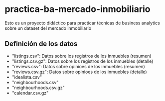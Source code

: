 # practica-ba-mercado-inmobiliario
Esto es un proyecto didáctico para practicar técnicas de business analytics sobre un dataset del mercado inmobiliario

## Definición de los datos
- "listings.csv": Datos sobre los registros de los inmuebles (resumen)
- "listings.csv.gz": Datos sobre los registros de los inmuebles (detalle)
- "reviews.csv": Datos sobre opinioes de los inmuebles (resumen)
- "reviews.csv.gz": Datos sobre opinioes de los inmuebles (detalle)
- "idealista.csv"
- "neighbourhoods.csv"
- "neighbourhoods.csv.gz"
- "calendar.csv.gz"